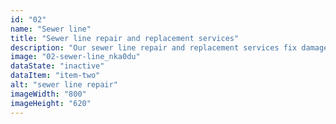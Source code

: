 ```yaml
---
id: "02"
name: "Sewer line"
title: "Sewer line repair and replacement services"
description: "Our sewer line repair and replacement services fix damaged or broken sewer lines, preventing sewage backups and potential health hazards."
image: "02-sewer-line_nka0du"
dataState: "inactive"
dataItem: "item-two"
alt: "sewer line repair"
imageWidth: "800"
imageHeight: "620"
---
```

